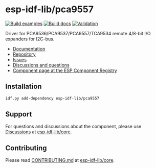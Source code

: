# esp-idf-lib/pca9557

[![Build examples](https://github.com/esp-idf-lib/pca9557/actions/workflows//build.yml/badge.svg)](https://github.com/esp-idf-lib/pca9557/actions/workflows//build.yml)
[![Build docs](https://github.com/esp-idf-lib/pca9557/actions/workflows//build-docs.yml/badge.svg)](https://github.com/esp-idf-lib/pca9557/actions/workflows//build-docs.yml)
[![Validation](https://github.com/esp-idf-lib/pca9557/actions/workflows//validate-component.yml/badge.svg)](https://github.com/esp-idf-lib/pca9557/actions/workflows//validate-component.yml)

Driver for PCA9536/PCA9537/PCA9557/TCA9534 remote 4/8-bit I/O expanders for I2C-bus.

* [Documentation](https://esp-idf-lib.github.io/pca9557/)
* [Repository](https://github.com/esp-idf-lib/pca9557)
* [Issues](https://github.com/esp-idf-lib/pca9557/issues)
* [Discussions and questions](https://github.com/esp-idf-lib/core/discussions)
* [Component page at the ESP Component Registry](https://components.espressif.com/components/esp-idf-lib/pca9557)

## Installation

```sh
idf.py add-dependency esp-idf-lib/pca9557
```

## Support

For questions and discussions about the component, please use
[Discussions](https://github.com/esp-idf-lib/core/discussions)
at [esp-idf-lib/core](https://github.com/esp-idf-lib/core).

## Contributing

Please read [CONTRIBUTING.md](https://github.com/esp-idf-lib/core/blob/main/CONTRIBUTING.md)
at [esp-idf-lib/core](https://github.com/esp-idf-lib/core).
